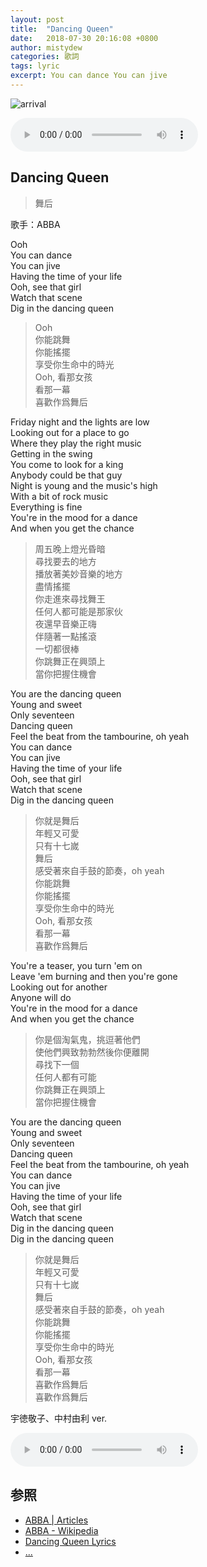 ```yaml
---
layout: post
title:  "Dancing Queen"
date:   2018-07-30 20:16:08 +0800
author: mistydew
categories: 歌詞
tags: lyric
excerpt: You can dance You can jive
---
```

![arrival](https://raw.githubusercontent.com/mistydew/audio/master/cover/arrival.jpg)

<audio controls>
  <source src="https://raw.githubusercontent.com/mistydew/audio/master/Dancing_Queen.mp3" type="audio/mpeg">
您的浏览器不支持 audio 元素。
</audio>

## Dancing Queen
> 舞后

歌手：ABBA

Ooh<br>
You can dance<br>
You can jive<br>
Having the time of your life<br>
Ooh, see that girl<br>
Watch that scene<br>
Dig in the dancing queen

> Ooh<br>
> 你能跳舞<br>
> 你能搖擺<br>
> 享受你生命中的時光<br>
> Ooh, 看那女孩<br>
> 看那一幕<br>
> 喜歡作爲舞后

Friday night and the lights are low<br>
Looking out for a place to go<br>
Where they play the right music<br>
Getting in the swing<br>
You come to look for a king<br>
Anybody could be that guy<br>
Night is young and the music's high<br>
With a bit of rock music<br>
Everything is fine<br>
You're in the mood for a dance<br>
And when you get the chance

> 周五晚上燈光昏暗<br>
> 尋找要去的地方<br>
> 播放著美妙音樂的地方<br>
> 盡情搖擺<br>
> 你走進來尋找舞王<br>
> 任何人都可能是那家伙<br>
> 夜還早音樂正嗨<br>
> 伴隨著一點搖滾<br>
> 一切都很棒<br>
> 你跳舞正在興頭上<br>
> 當你把握住機會

You are the dancing queen<br>
Young and sweet<br>
Only seventeen<br>
Dancing queen<br>
Feel the beat from the tambourine, oh yeah<br>
You can dance<br>
You can jive<br>
Having the time of your life<br>
Ooh, see that girl<br>
Watch that scene<br>
Dig in the dancing queen

> 你就是舞后<br>
> 年輕又可愛<br>
> 只有十七嵗<br>
> 舞后<br>
> 感受著來自手鼓的節奏，oh yeah<br>
> 你能跳舞<br>
> 你能搖擺<br>
> 享受你生命中的時光<br>
> Ooh, 看那女孩<br>
> 看那一幕<br>
> 喜歡作爲舞后

You're a teaser, you turn 'em on<br>
Leave 'em burning and then you're gone<br>
Looking out for another<br>
Anyone will do<br>
You're in the mood for a dance<br>
And when you get the chance

> 你是個淘氣鬼，挑逗著他們<br>
> 使他們興致勃勃然後你便離開<br>
> 尋找下一個<br>
> 任何人都有可能<br>
> 你跳舞正在興頭上<br>
> 當你把握住機會

You are the dancing queen<br>
Young and sweet<br>
Only seventeen<br>
Dancing queen<br>
Feel the beat from the tambourine, oh yeah<br>
You can dance<br>
You can jive<br>
Having the time of your life<br>
Ooh, see that girl<br>
Watch that scene<br>
Dig in the dancing queen<br>
Dig in the dancing queen

> 你就是舞后<br>
> 年輕又可愛<br>
> 只有十七嵗<br>
> 舞后<br>
> 感受著來自手鼓的節奏，oh yeah<br>
> 你能跳舞<br>
> 你能搖擺<br>
> 享受你生命中的時光<br>
> Ooh, 看那女孩<br>
> 看那一幕<br>
> 喜歡作爲舞后<br>
> 喜歡作爲舞后

宇徳敬子、中村由利 ver.

<audio controls>
  <source src="https://raw.githubusercontent.com/mistydew/audio/master/Dancing_Queen_(yuri_ver.).mp3" type="audio/mpeg">
您的浏览器不支持 audio 元素。
</audio>

## 参照
* [ABBA \| Articles](https://abbasite.com)
* [ABBA - Wikipedia](https://en.wikipedia.org/wiki/ABBA)
* [Dancing Queen Lyrics](https://www.lyrics.com/lyric/24169579/ABBA/Dancing+Queen)
* [...](https://github.com/mistydew)
